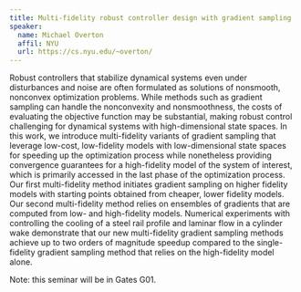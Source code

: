 ```yaml
---
title: Multi-fidelity robust controller design with gradient sampling
speaker:
  name: Michael Overton
  affil: NYU
  url: https://cs.nyu.edu/~overton/
---
```


  Robust controllers that stabilize dynamical systems even under disturbances
  and noise are often formulated as solutions of nonsmooth, nonconvex
  optimization problems.
  While methods such as gradient sampling can handle the nonconvexity and
  nonsmoothness, the costs of evaluating the objective function may be
  substantial, making robust control challenging for dynamical systems with
  high-dimensional state spaces.
  In this work, we introduce multi-fidelity variants of gradient sampling that
  leverage low-cost, low-fidelity models with low-dimensional state spaces for
  speeding up the optimization process while nonetheless providing convergence
  guarantees for a high-fidelity model of the system of interest, which is
  primarily accessed in the last phase of the optimization process.
  Our first multi-fidelity method initiates gradient sampling on higher
  fidelity models with starting points obtained from cheaper, lower
  fidelity models.
  Our second multi-fidelity method relies on ensembles of gradients that
  are computed from low- and high-fidelity models.
  Numerical experiments with controlling the cooling of a steel rail profile and
  laminar flow in a cylinder wake demonstrate that our new multi-fidelity
  gradient sampling methods achieve up to two orders of magnitude speedup
  compared to the single-fidelity gradient sampling method that relies on the
  high-fidelity model alone.

  Note: this seminar will be in Gates G01.
